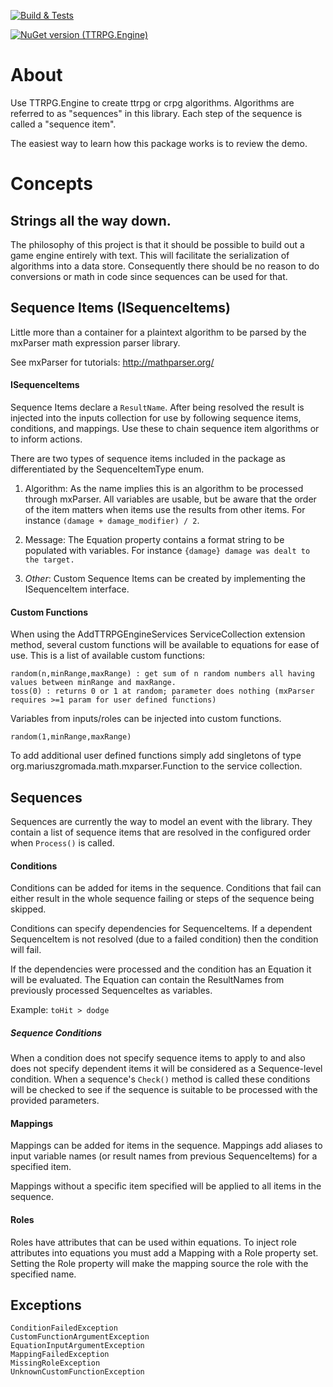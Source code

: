 ﻿[![Build & Tests](https://github.com/timjen3/ttrpg-engine/actions/workflows/dotnet.yml/badge.svg)](https://github.com/timjen3/ttrpg-engine/actions/workflows/dotnet.yml)
 
 [![NuGet version (TTRPG.Engine)](https://img.shields.io/nuget/v/TTRPG.Engine.svg?style=flat)](https://www.nuget.org/packages/TTRPG.Engine/)
 
 # About

Use TTRPG.Engine to create ttrpg or crpg algorithms. Algorithms are referred to as "sequences" in this library. Each step of the sequence is called a "sequence item".

The easiest way to learn how this package works is to review the demo.

# Concepts

## Strings all the way down.

The philosophy of this project is that it should be possible to build out a game engine entirely with text. This will facilitate the serialization of algorithms into a data store. Consequently there should be no reason to do conversions or math in code since sequences can be used for that.

## Sequence Items (ISequenceItems)

Little more than a container for a plaintext algorithm to be parsed by the mxParser math expression parser library.

See mxParser for tutorials: http://mathparser.org/

#### ISequenceItems

Sequence Items declare a `ResultName`. After being resolved the result is injected into the inputs collection for use by following sequence items, conditions, and mappings. Use these to chain sequence item algorithms or to inform actions.

There are two types of sequence items included in the package as differentiated by the SequenceItemType enum.

1. Algorithm: As the name implies this is an algorithm to be processed through mxParser. All variables are usable, but be aware that the order of the item matters when items use the results from other items. For instance `(damage + damage_modifier) / 2`.

2. Message: The Equation property contains a format string to be populated with variables. For instance `{damage} damage was dealt to the target.`

3. *Other*: Custom Sequence Items can be created by implementing the ISequenceItem interface.

#### Custom Functions

When using the AddTTRPGEngineServices ServiceCollection extension method, several custom functions will be available to equations for ease of use. This is a list of available custom functions:

    random(n,minRange,maxRange) : get sum of n random numbers all having values between minRange and maxRange.
    toss(0) : returns 0 or 1 at random; parameter does nothing (mxParser requires >=1 param for user defined functions)

Variables from inputs/roles can be injected into custom functions.

    random(1,minRange,maxRange)

To add additional user defined functions simply add singletons of type org.mariuszgromada.math.mxparser.Function to the service collection.

## Sequences

Sequences are currently the way to model an event with the library. They contain a list of sequence items that are resolved in the configured order when `Process()` is called.

#### Conditions 

Conditions can be added for items in the sequence. Conditions that fail can either result in the whole sequence failing or steps of the sequence being skipped.

Conditions can specify dependencies for SequenceItems. If a dependent SequenceItem is not resolved (due to a failed condition) then the condition will fail.

If the dependencies were processed and the condition has an Equation it will be evaluated. The Equation can contain the ResultNames from previously processed SequenceItes as variables.

Example: `toHit > dodge`

##### Sequence Conditions

When a condition does not specify sequence items to apply to and also does not specify dependent items it will be considered as a Sequence-level condition. When a sequence's `Check()` method is called these conditions will be checked to see if the sequence is suitable to be processed with the provided parameters.

#### Mappings

Mappings can be added for items in the sequence. Mappings add aliases to input variable names (or result names from previous SequenceItems) for a specified item.

Mappings without a specific item specified will be applied to all items in the sequence.

#### Roles

Roles have attributes that can be used within equations. To inject role attributes into equations you must add a Mapping with a Role property set. Setting the Role property will make the mapping source the role with the specified name.

## Exceptions

    ConditionFailedException
    CustomFunctionArgumentException
    EquationInputArgumentException
    MappingFailedException
    MissingRoleException
    UnknownCustomFunctionException
